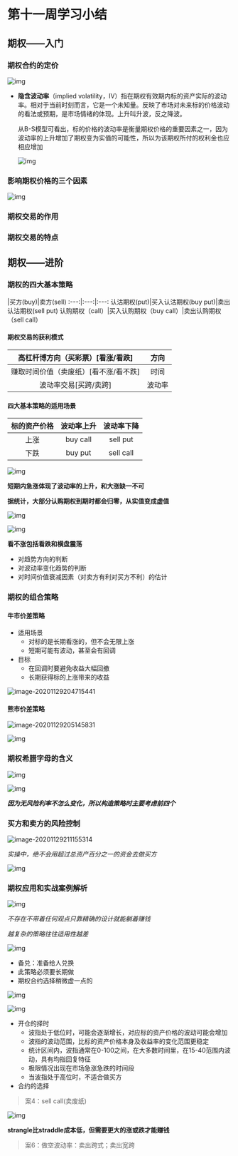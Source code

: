 # 第十一周学习小结

## 期权——入门

### 期权合约的定价

![img](https://qn-st0.yuketang.cn/Fg7-AUVGXCdT0RZd0aa76Y07FJJx)

* **隐含波动率**（implied volatility，IV）指在期权有效期内标的资产实际的波动率。相对于当前时刻而言，它是一个未知量。反映了市场对未来标的价格波动的看法或预期，是市场情绪的体现。上升叫升波，反之降波。

  从B-S模型可看出，标的价格的波动率是衡量期权价格的重要因素之一，因为波动率的上升增加了期权变为实值的可能性，所以为该期权所付的权利金也应相应增加

  ![img](https://qn-st0.yuketang.cn/Fot9xr1-DjMbj8rtu9dGUDo4rM-H)

### 影响期权价格的三个因素

![img](https://qn-st0.yuketang.cn/FqJ0OTUAsw9CKOIirweKYNlVmEcN)

### 期权交易的作用

### 期权交易的特点

## 期权——进阶

### 期权的四大基本策略

|买方(buy)|卖方(sell)
:---:|:---:|:---:
认沽期权(put)|买入认沽期权(buy put)|卖出认沽期权(sell put)
认购期权（call）|买入认购期权（buy call）|卖出认购期权（sell call）

#### 期权交易的获利模式

高杠杆博方向（买彩票）[看涨/看跌]|方向
:-----:|:---:
赚取时间价值（卖废纸）[看不涨/看不跌]|时间
波动率交易[买跨/卖跨]|波动率

#### 四大基本策略的适用场景

标的资产价格|波动率上升|波动率下降
:---:|:--:|:---:
上涨|buy call|sell put
下跌|buy put|sell call

![img](https://qn-st0.yuketang.cn/FuQOzF2r81xlzWH7tmy0P4H4OZNj)

**短期内急涨体现了波动率的上升，和大涨缺一不可**

**据统计，大部分认购期权到期时都会归零，从实值变成虚值**

![img](https://qn-st0.yuketang.cn/FkE8_LJ-W1lPGACVjmmMM9l7LygK)

![img](https://qn-st0.yuketang.cn/Fld99OHHPiF0VPHM3bTYFFrZuH24)

**看不涨包括看跌和横盘震荡**

* 对趋势方向的判断
* 对波动率变化趋势的判断
* 对时间价值衰减因素（对卖方有利对买方不利）的估计

### 期权的组合策略

#### 牛市价差策略

* 适用场景
  * 对标的是长期看涨的，但不会无限上涨
  * 短期可能有波动，甚至会有回调
* 目标
  * 在回调时要避免收益大幅回撤
  * 长期获得标的上涨带来的收益

![image-20201129204715441](C:\Users\Administrator\AppData\Roaming\Typora\typora-user-images\image-20201129204715441.png)

#### 熊市价差策略

![image-20201129205145831](C:\Users\Administrator\AppData\Roaming\Typora\typora-user-images\image-20201129205145831.png)

![img](https://qn-st0.yuketang.cn/FlYMGa7NBztggn8nMrRhqK1cJyif)

### 期权希腊字母的含义

![img](https://qn-st0.yuketang.cn/FuRJ4PwC_waQzHp5HFdDpXxfH1h1)

![img](https://qn-st0.yuketang.cn/Fk1qo_j-LUAEwZDqE0AtNGwwk78p)

***因为无风险利率不怎么变化，所以构造策略时主要考虑前四个***

### 买方和卖方的风险控制

![image-20201129211155314](C:\Users\Administrator\AppData\Roaming\Typora\typora-user-images\image-20201129211155314.png)

*实操中，绝不会用超过总资产百分之一的资金去做买方*

![img](https://qn-st0.yuketang.cn/FpBa8NQYJHTq5HFw2N9mLtZBjmsf)

### 期权应用和实战案例解析

![img](https://qn-st0.yuketang.cn/FkodIGru0pTFjfZZEojcEEGR5ABI)

*不存在不带着任何观点只靠精确的设计就能躺着赚钱*

*越复杂的策略往往适用性越差*

![img](https://qn-st0.yuketang.cn/FmbKuSQqUcOE9WdP0iMUN3rLenMu)

* 备兑：准备给人兑换
* 此策略必须要长期做
* 期权合约选择稍微虚一点的

![img](https://qn-st0.yuketang.cn/FiE-34jqzHkQ3cK0Sinih2wFk70j)

![img](https://qn-st0.yuketang.cn/FiJWTKnhCdC0eYcn1Ll5U0aTKh5D)

* 开仓的择时
  * 波指处于低位时，可能会逐渐增长，对应标的资产价格的波动可能会增加
  * 波指的波动范围，比标的资产价格本身及收益率的变化范围更稳定
  * 统计区间内，波指通常在0-100之间，在大多数时间里，在15-40范围内波动，具有均指回复特征
  * 极限情况出现在市场急涨急跌的时间段
  * 当波指处于高位时，不适合做买方
* 合约的选择

> 案4：sell call(卖废纸)

![img](https://qn-st0.yuketang.cn/Fum4eRJolEOikifM79e8ZZ5ogYw8)

**strangle比straddle成本低，但需要更大的涨或跌才能赚钱**

>案6：做空波动率：卖出跨式；卖出宽跨
